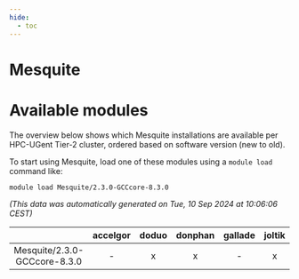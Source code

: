 ```yaml
---
hide:
  - toc
---
```


Mesquite
========

# Available modules


The overview below shows which Mesquite installations are available per HPC-UGent Tier-2 cluster, ordered based on software version (new to old).

To start using Mesquite, load one of these modules using a `module load` command like:

```shell
module load Mesquite/2.3.0-GCCcore-8.3.0
```

*(This data was automatically generated on Tue, 10 Sep 2024 at 10:06:06 CEST)*  

| |accelgor|doduo|donphan|gallade|joltik|shinx|skitty|
| :---: | :---: | :---: | :---: | :---: | :---: | :---: | :---: |
|Mesquite/2.3.0-GCCcore-8.3.0|-|x|x|-|x|-|x|
